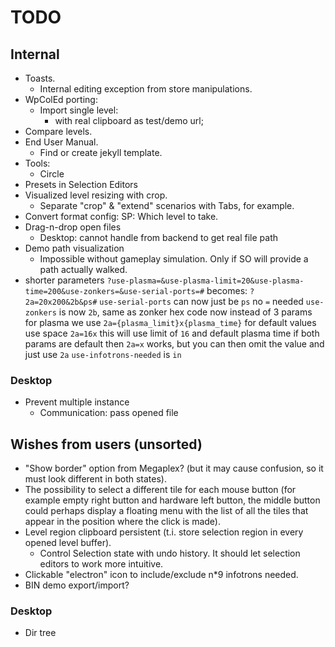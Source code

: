 # TODO

## Internal

- Toasts.
  - Internal editing exception from store manipulations.
- WpColEd porting:
  - Import single level:
    - with real clipboard as test/demo url;
- Compare levels.
- End User Manual.
  - Find or create jekyll template.
- Tools:
  - Circle
- Presets in Selection Editors
- Visualized level resizing with crop.
  - Separate "crop" & "extend" scenarios with Tabs, for example.
- Convert format config: SP: Which level to take.
- Drag-n-drop open files
  - Desktop: cannot handle from backend to get real file path
- Demo path visualization
  - Impossible without gameplay simulation. Only if SO will provide a path
    actually walked.
- shorter parameters
  `?use-plasma=&use-plasma-limit=20&use-plasma-time=200&use-zonkers=&use-serial-ports=#`
  becomes:
  `?2a=20x200&2b&ps#`
  `use-serial-ports` can now just be `ps`
  no `=` needed
  `use-zonkers` is now `2b`, same as zonker hex code
  now instead of 3 params for plasma we use
  `2a={plasma_limit}x{plasma_time}`
  for default values use space
  `2a=16x`
  this will use limit of `16` and default plasma time
  if both params are default then `2a=x` works, but you can then omit the value
  and just use `2a`
  `use-infotrons-needed` is `in`

### Desktop

- Prevent multiple instance
  - Communication: pass opened file

## Wishes from users (unsorted)

- "Show border" option from Megaplex? (but it may cause confusion, so it must
  look different in both states).
- The possibility to select a different tile for each mouse button (for example
  empty right button and hardware left button, the middle button could perhaps
  display a floating menu with the list of all the tiles that appear in the
  position where the click is made).
- Level region clipboard persistent (t.i. store selection region in every opened
  level buffer).
  - Control Selection state with undo history. It should let selection editors
    to work more intuitive.
- Clickable "electron" icon to include/exclude n\*9 infotrons needed.
- BIN demo export/import?

### Desktop

- Dir tree
